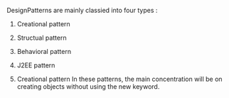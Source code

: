 DesignPatterns are mainly classied into four types : 
1. Creational pattern
2. Structual pattern
3. Behavioral pattern
4. J2EE pattern

1. Creational pattern
  In these patterns, the main concentration will be on creating objects without using the new keyword.
